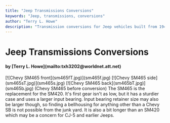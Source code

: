 ```yaml
---
title: "Jeep Transmissions Conversions"
keywords: "Jeep, transmissions, conversions"
author: "Terry L. Howe"
description: "Transmission conversions for Jeep vehicles built from 1941 until the present including military, CJ, YJ, TJ, and other models."
---
```


# Jeep Transmissions Conversions
<H4>by [Terry L. Howe](mailto:txh3202@worldnet.att.net)</H4>
[![Chevy SM465 front](sm465fT.jpg)](sm465f.jpg)
[![Chevy SM465 side](sm465sT.jpg)](sm465s.jpg)
[![Chevy SM465 back](sm465bT.jpg)](sm465b.jpg)
(Chevy SM465 before conversion)
The SM465 is the replacement for the SM420.  It's first gear isn't as
low, but it has a sturdier case and uses a larger input bearing.  Input
bearing retainer size may also be larger though, so finding a
bellhousing for anything other than a Chevy SB is not possible from
the junk yard.  It is also a bit longer than an SM420 which may be
a concern for CJ-5 and earlier Jeeps.